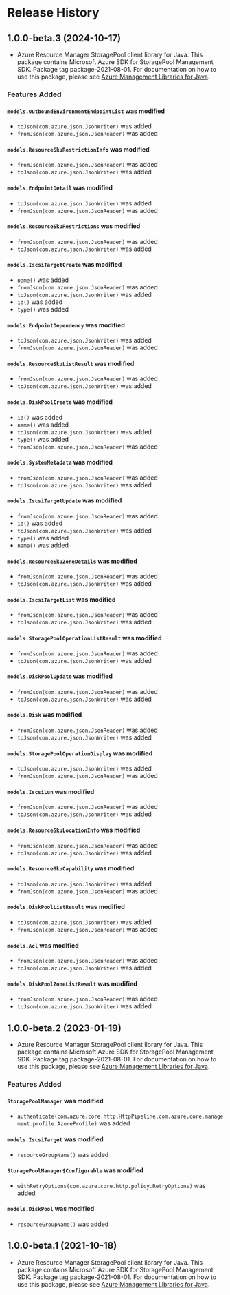 # Release History

## 1.0.0-beta.3 (2024-10-17)

- Azure Resource Manager StoragePool client library for Java. This package contains Microsoft Azure SDK for StoragePool Management SDK.  Package tag package-2021-08-01. For documentation on how to use this package, please see [Azure Management Libraries for Java](https://aka.ms/azsdk/java/mgmt).

### Features Added

#### `models.OutboundEnvironmentEndpointList` was modified

* `toJson(com.azure.json.JsonWriter)` was added
* `fromJson(com.azure.json.JsonReader)` was added

#### `models.ResourceSkuRestrictionInfo` was modified

* `fromJson(com.azure.json.JsonReader)` was added
* `toJson(com.azure.json.JsonWriter)` was added

#### `models.EndpointDetail` was modified

* `toJson(com.azure.json.JsonWriter)` was added
* `fromJson(com.azure.json.JsonReader)` was added

#### `models.ResourceSkuRestrictions` was modified

* `fromJson(com.azure.json.JsonReader)` was added
* `toJson(com.azure.json.JsonWriter)` was added

#### `models.IscsiTargetCreate` was modified

* `name()` was added
* `fromJson(com.azure.json.JsonReader)` was added
* `toJson(com.azure.json.JsonWriter)` was added
* `id()` was added
* `type()` was added

#### `models.EndpointDependency` was modified

* `toJson(com.azure.json.JsonWriter)` was added
* `fromJson(com.azure.json.JsonReader)` was added

#### `models.ResourceSkuListResult` was modified

* `fromJson(com.azure.json.JsonReader)` was added
* `toJson(com.azure.json.JsonWriter)` was added

#### `models.DiskPoolCreate` was modified

* `id()` was added
* `name()` was added
* `toJson(com.azure.json.JsonWriter)` was added
* `type()` was added
* `fromJson(com.azure.json.JsonReader)` was added

#### `models.SystemMetadata` was modified

* `fromJson(com.azure.json.JsonReader)` was added
* `toJson(com.azure.json.JsonWriter)` was added

#### `models.IscsiTargetUpdate` was modified

* `fromJson(com.azure.json.JsonReader)` was added
* `id()` was added
* `toJson(com.azure.json.JsonWriter)` was added
* `type()` was added
* `name()` was added

#### `models.ResourceSkuZoneDetails` was modified

* `fromJson(com.azure.json.JsonReader)` was added
* `toJson(com.azure.json.JsonWriter)` was added

#### `models.IscsiTargetList` was modified

* `fromJson(com.azure.json.JsonReader)` was added
* `toJson(com.azure.json.JsonWriter)` was added

#### `models.StoragePoolOperationListResult` was modified

* `fromJson(com.azure.json.JsonReader)` was added
* `toJson(com.azure.json.JsonWriter)` was added

#### `models.DiskPoolUpdate` was modified

* `fromJson(com.azure.json.JsonReader)` was added
* `toJson(com.azure.json.JsonWriter)` was added

#### `models.Disk` was modified

* `fromJson(com.azure.json.JsonReader)` was added
* `toJson(com.azure.json.JsonWriter)` was added

#### `models.StoragePoolOperationDisplay` was modified

* `toJson(com.azure.json.JsonWriter)` was added
* `fromJson(com.azure.json.JsonReader)` was added

#### `models.IscsiLun` was modified

* `fromJson(com.azure.json.JsonReader)` was added
* `toJson(com.azure.json.JsonWriter)` was added

#### `models.ResourceSkuLocationInfo` was modified

* `fromJson(com.azure.json.JsonReader)` was added
* `toJson(com.azure.json.JsonWriter)` was added

#### `models.ResourceSkuCapability` was modified

* `toJson(com.azure.json.JsonWriter)` was added
* `fromJson(com.azure.json.JsonReader)` was added

#### `models.DiskPoolListResult` was modified

* `toJson(com.azure.json.JsonWriter)` was added
* `fromJson(com.azure.json.JsonReader)` was added

#### `models.Acl` was modified

* `fromJson(com.azure.json.JsonReader)` was added
* `toJson(com.azure.json.JsonWriter)` was added

#### `models.DiskPoolZoneListResult` was modified

* `fromJson(com.azure.json.JsonReader)` was added
* `toJson(com.azure.json.JsonWriter)` was added

## 1.0.0-beta.2 (2023-01-19)

- Azure Resource Manager StoragePool client library for Java. This package contains Microsoft Azure SDK for StoragePool Management SDK.  Package tag package-2021-08-01. For documentation on how to use this package, please see [Azure Management Libraries for Java](https://aka.ms/azsdk/java/mgmt).

### Features Added

#### `StoragePoolManager` was modified

* `authenticate(com.azure.core.http.HttpPipeline,com.azure.core.management.profile.AzureProfile)` was added

#### `models.IscsiTarget` was modified

* `resourceGroupName()` was added

#### `StoragePoolManager$Configurable` was modified

* `withRetryOptions(com.azure.core.http.policy.RetryOptions)` was added

#### `models.DiskPool` was modified

* `resourceGroupName()` was added

## 1.0.0-beta.1 (2021-10-18)

- Azure Resource Manager StoragePool client library for Java. This package contains Microsoft Azure SDK for StoragePool Management SDK.  Package tag package-2021-08-01. For documentation on how to use this package, please see [Azure Management Libraries for Java](https://aka.ms/azsdk/java/mgmt).


